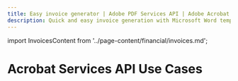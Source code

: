 ```yaml
---
title: Easy invoice generator | Adobe PDF Services API | Adobe Acrobat Services
description: Quick and easy invoice generation with Microsoft Word templates and your data using Document Generation service. Our PDF Services API helps you create, convert, OCR PDFs and more. Free 6-month trial. Learn more today.
---
```


import InvoicesContent from '../page-content/financial/invoices.md';


<Hero slots="heading" variant="fullwidth" theme="dark"  customLayout className="herobgImage Hero-Banner"/>

# Acrobat Services API Use Cases


<MenuWrapperComponent  menuItem= 'subMenuPages'  slots="content"  repeat="1" theme="lightest" className="Invoices"/>

<InvoicesContent />
